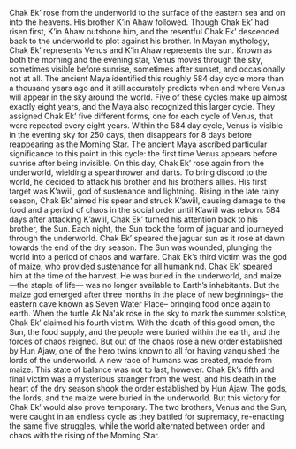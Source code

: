 Chak Ek’ rose from the underworld  to the surface of the eastern sea and on into the heavens. His brother K’in Ahaw followed. Though Chak Ek’ had risen first,  K’in Ahaw outshone him, and the resentful Chak Ek’ descended back to the underworld to plot against his brother. In Mayan mythology, Chak Ek’ represents  Venus and K’in Ahaw represents the sun. Known as both the morning and the  evening star, Venus moves through the sky,  sometimes visible before sunrise, sometimes after sunset, and occasionally not at all. The ancient Maya identified this roughly  584 day cycle more than a thousand years ago and it still accurately predicts when and  where Venus will appear in the sky around the world. Five of these cycles make up almost  exactly eight years, and the Maya also recognized  this larger cycle. They assigned Chak Ek’ five  different forms, one for each cycle of Venus,  that were repeated every eight years. Within the 584 day cycle, Venus is visible in the evening sky for 250 days, then disappears for 8 days before  reappearing as the Morning Star. The ancient Maya ascribed particular  significance to this point in this cycle: the first time Venus appears before  sunrise after being invisible. On this day, Chak Ek’ rose again from the  underworld, wielding a spearthrower and darts. To bring discord to the world, he decided to attack his brother  and his brother’s allies. His first target was K’awiil, god of  sustenance and lightning. Rising in the late rainy season, Chak Ek’  aimed his spear and struck K’awiil, causing damage to the food and a  period of chaos in the social order until K’awiil was reborn. 584 days after attacking K’awiil, Chak Ek’ turned his attention back to his  brother, the Sun. Each night, the Sun took the form of  jaguar and journeyed through the underworld. Chak Ek’ speared the jaguar sun as it rose at dawn towards the end of the dry season. The Sun was wounded, plunging the  world into a period of chaos and warfare. Chak Ek’s third victim  was the god of maize, who provided sustenance for all humankind. Chak Ek’ speared him at the  time of the harvest. He was buried in the underworld,  and maize—the staple of life— was no longer available  to Earth’s inhabitants. But the maize god emerged after three  months in the place of new beginnings– the eastern cave known as Seven Water  Place– bringing food once again to earth. When the turtle Ak Na'ak rose in the sky  to mark the summer solstice, Chak Ek’ claimed his fourth victim. With the death of this good omen,  the Sun, the food supply, and the people were buried within the earth, and the  forces of chaos reigned. But out of the chaos rose a new order established by Hun Ajaw, one of the hero twins known to all for having vanquished  the lords of the underworld. A new race of humans was created,  made from maize. This state of balance was not to last,  however. Chak Ek’s fifth and final victim was a  mysterious stranger from the west, and his death  in the heart of the dry season shook the order established by Hun Ajaw. The gods, the lords, and the maize were  buried in the underworld. But this victory for Chak Ek’ would also  prove temporary. The two brothers, Venus and the Sun,  were caught in an endless cycle as they battled for supremacy, re-enacting the same five struggles, while the world alternated between order and chaos with the rising of the Morning Star. 